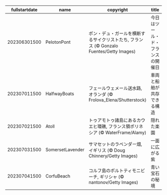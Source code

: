 |fullstartdate|name|copyright|title|image|
|--|--|--|--|--|
202306301500|PelotonPont|ポン・デュ・ガールを横断するサイクリストたち, フランス (© Gonzalo Fuentes/Getty Images)|今日はツール・ド・フランスの開催日|![](/ja-JP/2023/07/202306301500PelotonPont.jpg)|
202307011500|HalfwayBoats|フェールウェメール送水路, オランダ (© Frolova_Elena/Shutterstock)|車両と船舶が共存できる構造|![](/ja-JP/2023/07/202307011500HalfwayBoats.jpg)|
202307021500|Atoll|トゥアモトゥ諸島にあるカウエヒ環礁, フランス領ポリネシア (© WaterFrame/Alamy)|隠れた楽園|![](/ja-JP/2023/07/202307021500Atoll.jpg)|
202307031500|SomersetLavender|サマセットのラベンダー畑, イギリス  (© Doug Chinnery/Getty Images)|一面に広がる紫|![](/ja-JP/2023/07/202307031500SomersetLavender.jpg)|
202307041500|CorfuBeach|コルフ島のポルトティモニビーチ, ギリシャ (© nantonov/Getty Images)|青い宝石の秘境|![](/ja-JP/2023/07/202307041500CorfuBeach.jpg)|
